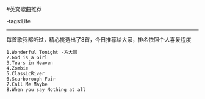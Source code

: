 #英文歌曲推荐

-tags:Life

----

每首歌我都听过，精心挑选出了8首，今日推荐给大家，排名依照个人喜爱程度
```
1.Wonderful Tonight -方大同
2.God is a Girl
3.Tears in Heaven
4.Zombie
5.ClassicRiver
6.Scarborough Fair
7.Call Me Maybe
8.When you say Nothing at all
```